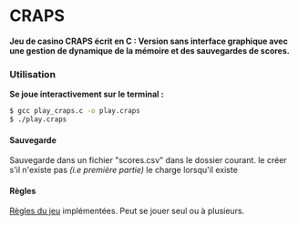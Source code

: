 # CRAPS

******Jeu de casino CRAPS écrit en C :
Version sans interface graphique avec une gestion de **dynamique** de la mémoire et des sauvegardes de scores.******


### Utilisation

****Se joue interactivement sur le terminal :****

```sh
$ gcc play_craps.c -o play.craps
$ ./play.craps
```

#### Sauvegarde

Sauvegarde dans un fichier "scores.csv" dans le dossier courant.
le créer s'il n'existe pas *(i.e première partie)*
le charge lorsqu'il existe

#### Règles

[Règles du jeu](RRhttps://www.casino-zen.com/regles-craps/) implémentées.
Peut se jouer seul ou à plusieurs.

